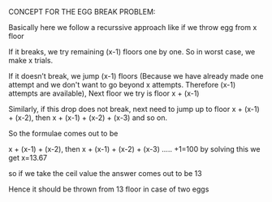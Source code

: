 



CONCEPT FOR THE EGG BREAK PROBLEM:

Basically here we follow a recurssive approach like if we throw egg from x floor

If it breaks, we try remaining (x-1) floors one by one. So in worst case, we make x trials.

If it doesn’t break, we jump (x-1) floors (Because we have already made one attempt and we don't want to go beyond x attempts. Therefore (x-1) attempts are available), Next floor we try is floor x + (x-1)

Similarly, if this drop does not break, next need to jump up to floor x + (x-1) + (x-2), then x + (x-1) + (x-2) + (x-3) and so on.

So the formulae comes out to be

x + (x-1) + (x-2), then x + (x-1) + (x-2) + (x-3) ..... +1=100 by solving this we get x=13.67

so if we take the ceil value the answer comes out to be 13

Hence it should be thrown from 13 floor in case of two eggs
